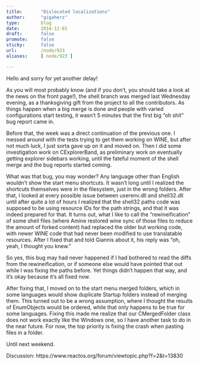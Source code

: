```yaml
---
title:       "Dislocated localizations"
author:      "gigaherz"
type:        blog
date:        2014-12-01
draft:       false
promote:     false
sticky:      false
url:         /node/923
aliases:     [ node/923 ]

---
```


<p>Hello and sorry for yet another delay!</p>
<p>As you will most probably know (and if you don’t, you should take a look at the news on the front page!), the shell branch was merged last Wednesday evening, as a thanksgiving gift from the project to all the contributors. As things happen when a big merge is done and people with varied configurations start testing, it wasn’t 5 minutes that the first big “oh shit” bug report came in.</p>
<p>Before that, the week was a direct continuation of the previous one. I messed around with the tests trying to get them working on WINE, but after not much luck, I just sorta gave up on it and moved on. Then I did some investigation work on CExplorerBand, as preliminary work on eventually getting explorer sidebars working, until the fateful moment of the shell merge and the bug reports started coming.</p>
<p>What was that bug, you may wonder? Any language other than English wouldn’t show the start menu shortcuts. It wasn’t long until I realized the shortcuts themselves were in the filesystem, just in the wrong folders. After that, I looked at every possible issue between userenv.dll and shell32.dll until after quite a lot of hours I realized that the shell32 paths code was supposed to be using resource IDs for the path strings, and that it was indeed prepared for that. It turns out, what I like to call the “rewineification” of some shell files (where Amine restored wine sync of those files to reduce the amount of forked content) had replaced the older but working code, with newer WINE code that had never been modified to use translatable resources. After I fixed that and told Giannis about it, his reply was “oh, yeah, I thought you knew.”</p>
<p>So yes, this bug may had never happened if I had bothered to read the diffs from the rewineification, or if someone else would have pointed that out while I was fixing the paths before. Yet things didn’t happen that way, and it’s okay because it’s all fixed now.</p>
<p>After fixing that, I moved on to the start menu merged folders, which in some languages would show duplicate Startup folders instead of merging them. This turned out to be a wrong assumption, where I thought the results of EnumObjects would be ordered, while that only happens to be true for some languages. Fixing this made me realize that our CMergedFolder class does not work exactly like the Windows one, so I have another task to do in the near future. For now, the top priority is fixing the crash when pasting files in a folder.</p>
<p>Until next weekend.</p>
<p>Discussion: https://www.reactos.org/forum/viewtopic.php?f=2&amp;t=13830</p>

